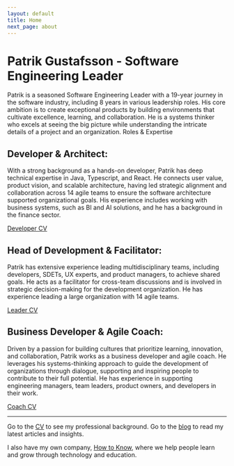```yaml
---
layout: default
title: Home
next_page: about
---
```


# Patrik Gustafsson - Software Engineering Leader

Patrik is a seasoned Software Engineering Leader with a 19-year journey in the software industry, including 8 years in various leadership roles. His core ambition is to create exceptional products by building environments that cultivate excellence, learning, and collaboration. He is a systems thinker who excels at seeing the big picture while understanding the intricate details of a project and an organization.
Roles & Expertise

## Developer & Architect:
With a strong background as a hands-on developer, Patrik has deep technical expertise in Java, Typescript, and React. He connects user value, product vision, and scalable architecture, having led strategic alignment and collaboration across 14 agile teams to ensure the software architecture supported organizational goals. His experience includes working with business systems, such as BI and AI solutions, and he has a background in the finance sector.

[Developer CV](/cv/?tags=Developer)

## Head of Development & Facilitator:
Patrik has extensive experience leading multidisciplinary teams, including developers, SDETs, UX experts, and product managers, to achieve shared goals. He acts as a facilitator for cross-team discussions and is involved in strategic decision-making for the development organization. He has experience leading a large organization with 14 agile teams.

[Leader CV](/cv/?tags=Leader)
## Business Developer & Agile Coach:
Driven by a passion for building cultures that prioritize learning, innovation, and collaboration, Patrik works as a business developer and agile coach. He leverages his systems-thinking approach to guide the development of organizations through dialogue, supporting and inspiring people to contribute to their full potential. He has experience in supporting engineering managers, team leaders, product owners, and developers in their work.

[Coach CV](/cv/?tags=Coach)

---

Go to the [CV](/cv/) to see my professional background.
Go to the [blog](/blog/) to read my latest articles and insights.

I also have my own company, [How to Know](https://howtoknow.se), where we help people learn and grow through technology and education.
